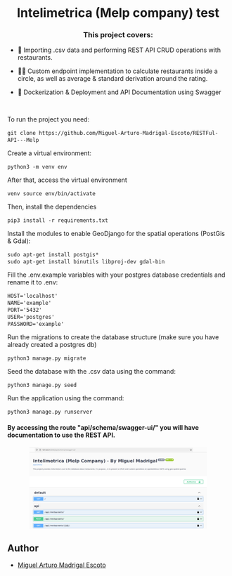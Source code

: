 
<h1 align="center">Intelimetrica (Melp company) test</h1>

<h3 align="center">This project covers:</h3>


- 🌱 Importing .csv data and performing REST API CRUD operations with restaurants.

- 👨‍💻 Custom endpoint implementation to calculate restaurants inside a circle, as well as average & standard derivation around the rating.

- 💪 Dockerization & Deployment and API Documentation using Swagger

<br>

To run the project you need:
```
git clone https://github.com/Miguel-Arturo-Madrigal-Escoto/RESTFul-API---Melp
```

Create a virtual environment:
```
python3 -m venv env
```

After that, access the virtual environment
```
venv source env/bin/activate
```

Then, install the dependencies
```
pip3 install -r requirements.txt
```

Install the modules to enable GeoDjango for the spatial operations (PostGis & Gdal):
```
sudo apt-get install postgis*
sudo apt-get install binutils libproj-dev gdal-bin
```

Fill the .env.example variables with your postgres database credentials and rename it to .env:
```
HOST='localhost'
NAME='example'
PORT='5432'
USER='postgres'
PASSWORD='example'
```

Run the migrations to create the database structure (make sure you have already created a postgres db)
```
python3 manage.py migrate
```

Seed the database with the .csv data using the command:
```
python3 manage.py seed
```

Run the application using the command:
```
python3 manage.py runserver
```


<h4>
    By accessing the route "api/schema/swagger-ui/" you will have documentation to use the REST API.
</h4>
<p align="center">
    <img src="./screenshots/swagger.png" width="80%" />
</p>


## Author

- [Miguel Arturo Madrigal Escoto](https://github.com/Miguel-Arturo-Madrigal-Escoto/)